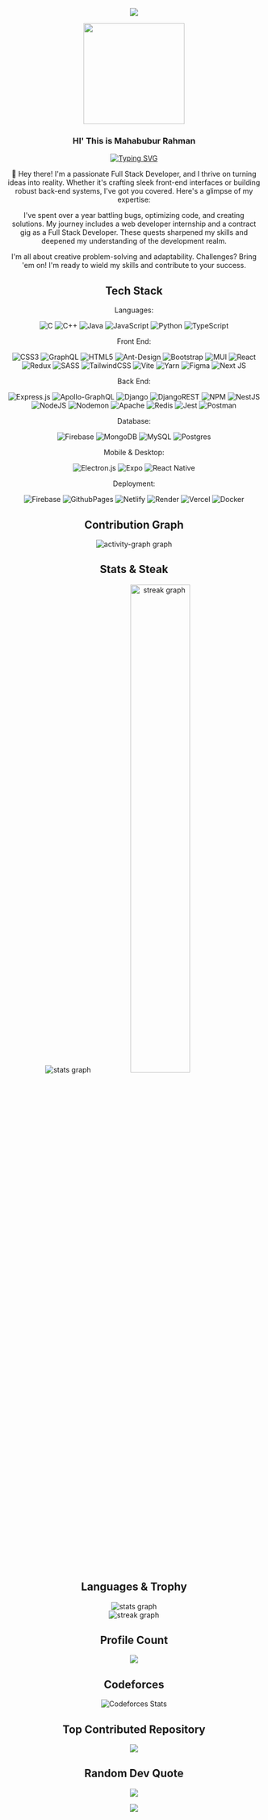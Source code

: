 <div align="center">

<section>

![](https://capsule-render.vercel.app/api?type=waving&color=gradient&height=100&section=header)

  <img src="https://i.pinimg.com/originals/81/17/8b/81178b47a8598f0c81c4799f2cdd4057.gif" width="200">
  <h3>HI' This is Mahabubur Rahman</h3>

[![Typing SVG](https://readme-typing-svg.herokuapp.com?font=Fira+Code&weight=700&pause=1000&center=true&random=false&width=435&lines=Full+Stack+Developer;Software+Engineer;Competitive+Programmer;Revolutionary+Coding+Methodologist)](https://git.io/typing-svg)

</section>

<section>
    <p>
👋 Hey there! I'm a passionate Full Stack Developer, and I thrive on turning ideas into reality. Whether it's crafting sleek front-end interfaces or building robust back-end systems, I've got you covered. Here's a glimpse of my expertise:

I've spent over a year battling bugs, optimizing code, and creating solutions. My journey includes a web developer internship and a contract gig as a Full Stack Developer. These quests sharpened my skills and deepened my understanding of the development realm.

I'm all about creative problem-solving and adaptability. Challenges? Bring 'em on! I'm ready to wield my skills and contribute to your success.

</p>

</section>

<section>
    <h2>Tech Stack</h2>
    <p>Languages:</p>

![C](https://img.shields.io/badge/c-%2300599C.svg?style=for-the-badge&logo=c&logoColor=white) ![C++](https://img.shields.io/badge/c++-%2300599C.svg?style=for-the-badge&logo=c%2B%2B&logoColor=white) ![Java](https://img.shields.io/badge/java-%23ED8B00.svg?style=for-the-badge&logo=openjdk&logoColor=white) ![JavaScript](https://img.shields.io/badge/javascript-%23323330.svg?style=for-the-badge&logo=javascript&logoColor=%23F7DF1E) ![Python](https://img.shields.io/badge/python-3670A0?style=for-the-badge&logo=python&logoColor=ffdd54) ![TypeScript](https://img.shields.io/badge/typescript-%23007ACC.svg?style=for-the-badge&logo=typescript&logoColor=white)

<p>Front End:</p>

![CSS3](https://img.shields.io/badge/css3-%231572B6.svg?style=for-the-badge&logo=css3&logoColor=white) ![GraphQL](https://img.shields.io/badge/-GraphQL-E10098?style=for-the-badge&logo=graphql&logoColor=white) ![HTML5](https://img.shields.io/badge/html5-%23E34F26.svg?style=for-the-badge&logo=html5&logoColor=white) ![Ant-Design](https://img.shields.io/badge/-AntDesign-%230170FE?style=for-the-badge&logo=ant-design&logoColor=white) ![Bootstrap](https://img.shields.io/badge/bootstrap-%238511FA.svg?style=for-the-badge&logo=bootstrap&logoColor=white) ![MUI](https://img.shields.io/badge/MUI-%230081CB.svg?style=for-the-badge&logo=mui&logoColor=white) ![React](https://img.shields.io/badge/react-%2320232a.svg?style=for-the-badge&logo=react&logoColor=%2361DAFB) ![Redux](https://img.shields.io/badge/redux-%23593d88.svg?style=for-the-badge&logo=redux&logoColor=white) ![SASS](https://img.shields.io/badge/SASS-hotpink.svg?style=for-the-badge&logo=SASS&logoColor=white) ![TailwindCSS](https://img.shields.io/badge/tailwindcss-%2338B2AC.svg?style=for-the-badge&logo=tailwind-css&logoColor=white) ![Vite](https://img.shields.io/badge/vite-%23646CFF.svg?style=for-the-badge&logo=vite&logoColor=white) ![Yarn](https://img.shields.io/badge/yarn-%232C8EBB.svg?style=for-the-badge&logo=yarn&logoColor=white) ![Figma](https://img.shields.io/badge/figma-%23F24E1E.svg?style=for-the-badge&logo=figma&logoColor=white)  ![Next JS](https://img.shields.io/badge/Next-black?style=for-the-badge&logo=next.js&logoColor=white)

<p>Back End:</p>

![Express.js](https://img.shields.io/badge/express.js-%23404d59.svg?style=for-the-badge&logo=express&logoColor=%2361DAFB) ![Apollo-GraphQL](https://img.shields.io/badge/-ApolloGraphQL-311C87?style=for-the-badge&logo=apollo-graphql) ![Django](https://img.shields.io/badge/django-%23092E20.svg?style=for-the-badge&logo=django&logoColor=white) ![DjangoREST](https://img.shields.io/badge/DJANGO-REST-ff1709?style=for-the-badge&logo=django&logoColor=white&color=ff1709&labelColor=gray) ![NPM](https://img.shields.io/badge/NPM-%23CB3837.svg?style=for-the-badge&logo=npm&logoColor=white) ![NestJS](https://img.shields.io/badge/nestjs-%23E0234E.svg?style=for-the-badge&logo=nestjs&logoColor=white)  ![NodeJS](https://img.shields.io/badge/node.js-6DA55F?style=for-the-badge&logo=node.js&logoColor=white) ![Nodemon](https://img.shields.io/badge/NODEMON-%23323330.svg?style=for-the-badge&logo=nodemon&logoColor=%BBDEAD) ![Apache](https://img.shields.io/badge/apache-%23D42029.svg?style=for-the-badge&logo=apache&logoColor=white) ![Redis](https://img.shields.io/badge/redis-%23DD0031.svg?style=for-the-badge&logo=redis&logoColor=white) ![Jest](https://img.shields.io/badge/-jest-%23C21325?style=for-the-badge&logo=jest&logoColor=white) ![Postman](https://img.shields.io/badge/Postman-FF6C37?style=for-the-badge&logo=postman&logoColor=white)

<p>Database:</p>

![Firebase](https://img.shields.io/badge/Firebase-039BE5?style=for-the-badge&logo=Firebase&logoColor=white) ![MongoDB](https://img.shields.io/badge/MongoDB-%234ea94b.svg?style=for-the-badge&logo=mongodb&logoColor=white) ![MySQL](https://img.shields.io/badge/mysql-%2300000f.svg?style=for-the-badge&logo=mysql&logoColor=white) ![Postgres](https://img.shields.io/badge/postgres-%23316192.svg?style=for-the-badge&logo=postgresql&logoColor=white)

<p>Mobile & Desktop:</p>

![Electron.js](https://img.shields.io/badge/Electron-191970?style=for-the-badge&logo=Electron&logoColor=white) ![Expo](https://img.shields.io/badge/expo-1C1E24?style=for-the-badge&logo=expo&logoColor=#D04A37) ![React Native](https://img.shields.io/badge/react_native-%2320232a.svg?style=for-the-badge&logo=react&logoColor=%2361DAFB)

<p>Deployment:</p>

![Firebase](https://img.shields.io/badge/firebase-%23039BE5.svg?style=for-the-badge&logo=firebase) ![GithubPages](https://img.shields.io/badge/github%20pages-121013?style=for-the-badge&logo=github&logoColor=white) ![Netlify](https://img.shields.io/badge/netlify-%23000000.svg?style=for-the-badge&logo=netlify&logoColor=#00C7B7) ![Render](https://img.shields.io/badge/Render-%46E3B7.svg?style=for-the-badge&logo=render&logoColor=white) ![Vercel](https://img.shields.io/badge/vercel-%23000000.svg?style=for-the-badge&logo=vercel&logoColor=white) ![Docker](https://img.shields.io/badge/docker-%230db7ed.svg?style=for-the-badge&logo=docker&logoColor=white)

</section>

<section>

 <h2>Contribution Graph</h2>

  <img src="https://github-readme-activity-graph.vercel.app/graph?username=mahabubr&radius=16&theme=react&area=true&order=5&hide_title=false"  alt="activity-graph graph"  />

</section>

<section >

 <h2>Stats & Steak</h2>

<div >
    <img src="https://github-readme-stats.vercel.app/api?username=mahabubr&hide_title=false&hide_rank=false&show_icons=true&include_all_commits=true&count_private=true&disable_animations=false&theme=dracula&locale=en&hide_border=false&order=1" alt="stats graph"  />
    <img src="https://streak-stats.demolab.com?user=mahabubr&locale=en&mode=daily&theme=dracula&hide_border=false&border_radius=5&order=3" alt="streak graph" style="width: calc(50% - 5px); margin-left: 10px;" />
  </div>

</section>

<section >

 <h2>Languages & Trophy</h2>

<div >
    <img src="https://github-readme-stats.vercel.app/api/top-langs?username=mahabubr&locale=en&hide_title=false&layout=compact&card_width=320&langs_count=5&theme=dracula&hide_border=false&order=21" alt="stats graph"  />
  </div>
<div>
    <img src="https://github-profile-trophy.vercel.app?username=mahabubr&theme=dracula&column=-1&row=1&margin-w=8&margin-h=8&no-bg=false&no-frame=true&order=4" alt="streak graph" />
</div>

</section>

<section>

 <h2>Profile Count</h2>

  <img src="https://profile-counter.glitch.me/mahabubr/count.svg?"  />

</section>

<section>

 <h2>Codeforces</h2>

![Codeforces Stats](https://codeforces-readme-stats.vercel.app/api/card?username=mahabubr&theme=ocean_dark&disable_animations=false&show_icons=true&force_username=false)

</section>

<section>
    <h2>Top Contributed Repository</h2>

![](https://github-contributor-stats.vercel.app/api?username=mahabubr&limit=5&theme=dark&combine_all_yearly_contributions=true)

</section>

<section>
    <h2>Random Dev Quote</h2>

![](https://quotes-github-readme.vercel.app/api?type=horizontal&theme=radical)

</section>

![](https://capsule-render.vercel.app/api?type=waving&color=gradient&height=100&section=footer)

</div>
